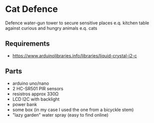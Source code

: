 # Cat Defence
Defence water-gun tower to secure sensitive places e.q. kitchen table against curious and hungry animals e.q. cats

## Requirements
- https://www.arduinolibraries.info/libraries/liquid-crystal-i2-c

## Parts
- arduino uno/nano
- 2 HC-SR501 PIR sensors
- resistros approx 330Ω
- LCD I2C with backlight
- power bank
- some box (in my case I used the one from a bicyckle stem)
- "lazy garden" water spray (easy to find online)
